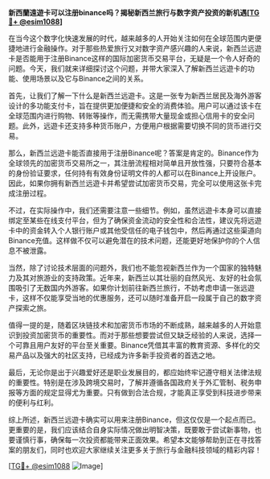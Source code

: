 **新西蘭遠遊卡可以注册binance吗？揭秘新西兰旅行与数字资产投资的新机遇[[TG💪+ @esim1088](https://t.me/s/esim1088)]**

在当今这个数字化快速发展的时代，越来越多的人开始关注如何在全球范围内更便捷地进行金融操作。对于那些热爱旅行又对数字资产感兴趣的人来说，新西兰远遊卡是否能用于注册Binance这样的国际加密货币交易平台，无疑是一个令人好奇的问题。今天，我们就来详细探讨这个问题，并带大家深入了解新西兰远遊卡的功能、使用场景以及它与Binance之间的关系。

首先，让我们了解一下什么是新西兰远遊卡。这是一张专为新西兰居民及海外游客设计的多功能支付卡，旨在提供更加便捷和安全的消费体验。用户可以通过该卡在全球范围内进行购物、转账等操作，而无需携带大量现金或担心信用卡的安全问题。此外，远遊卡还支持多种货币账户，方便用户根据需要切换不同的货币进行交易。

那么，新西兰远遊卡能否直接用于注册Binance呢？答案是肯定的。Binance作为全球领先的加密货币交易所之一，其注册流程相对简单且开放性强，只要符合基本的身份验证要求，任何持有有效身份证明文件的人都可以在Binance上开设账户。因此，如果你拥有新西兰远遊卡并希望尝试加密货币交易，完全可以使用这张卡完成注册过程。

不过，在实际操作中，我们还需要注意一些细节。例如，虽然远遊卡本身可以直接绑定至某些在线支付平台，但为了确保资金流动的安全性和合法性，建议先将远遊卡中的资金转入个人银行账户或其他受信任的电子钱包中，然后再通过这些渠道向Binance充值。这样做不仅可以避免潜在的技术问题，还能更好地保护你的个人信息不被泄露。

当然，除了讨论技术层面的问题外，我们也不能忽视新西兰作为一个国家的独特魅力及其对旅游业的支持政策。近年来，新西兰以其壮丽的自然风光、友好的社会氛围吸引了无数国内外游客。如果你计划前往新西兰旅行，不妨考虑申请一张远遊卡，这样不仅能享受当地的优惠服务，还可以随时准备开启一段属于自己的数字资产探索之旅。

值得一提的是，随着区块链技术和加密货币市场的不断成熟，越来越多的人开始意识到投资加密货币的重要性。而对于那些想要尝试但又缺乏经验的人来说，选择一个可靠且用户友好的平台至关重要。Binance凭借其丰富的教育资源、多样化的交易产品以及强大的社区支持，已经成为许多新手投资者的首选之地。

最后，无论你是出于兴趣爱好还是职业发展目的，都应始终牢记遵守相关法律法规的重要性。特别是在涉及跨境交易时，了解并遵循各国政府关于外汇管制、税务申报等方面的规定显得尤为重要。只有做到合法合规，才能真正享受到科技进步带来的便利与红利。

综上所述，新西兰远遊卡确实可以用来注册Binance，但这仅仅是一个起点而已。更重要的是，我们应该结合自身实际情况做出明智决策，既要敢于尝试新事物，也要谨慎行事，确保每一次投资都能带来正面效果。希望本文能够帮助到正在寻找答案的朋友们，同时也欢迎大家继续关注更多关于旅行与金融科技领域的精彩内容！

[[TG💪+ @esim1088](https://t.me/s/esim1088) ![Image](https://i.postimg.cc/4NQfJmqS/Snipaste-2025-05-13-00-14-12.png)]
